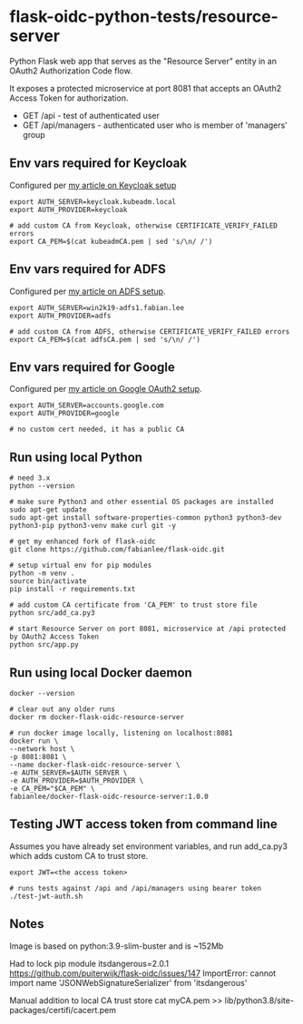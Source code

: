 # flask-oidc-python-tests/resource-server

Python Flask web app that serves as the "Resource Server" entity in an OAuth2 Authorization Code flow.

It exposes a protected microservice at port 8081 that accepts an OAuth2 Access Token for authorization.

* GET /api - test of authenticated user
* GET /api/managers - authenticated user who is member of 'managers' group

## Env vars required for Keycloak

Configured per [my article on Keycloak setup]()

```
export AUTH_SERVER=keycloak.kubeadm.local
export AUTH_PROVIDER=keycloak

# add custom CA from Keycloak, otherwise CERTIFICATE_VERIFY_FAILED errors
export CA_PEM=$(cat kubeadmCA.pem | sed 's/\n/ /')
```

## Env vars required for ADFS

Configured per [my article on ADFS setup](https://fabianlee.org/2022/08/08/kvm-creating-a-windows2019-adfs-server-using-powershell/).

```
export AUTH_SERVER=win2k19-adfs1.fabian.lee
export AUTH_PROVIDER=adfs

# add custom CA from ADFS, otherwise CERTIFICATE_VERIFY_FAILED errors
export CA_PEM=$(cat adfsCA.pem | sed 's/\n/ /')
```

## Env vars required for Google

Configured per [my article on Google OAuth2 setup](https://fabianlee.org/2022/09/13/oauth2-configuring-google-for-oauth2-oidc/).

```
export AUTH_SERVER=accounts.google.com
export AUTH_PROVIDER=google

# no custom cert needed, it has a public CA
```



## Run using local Python

```
# need 3.x
python --version

# make sure Python3 and other essential OS packages are installed
sudo apt-get update
sudo apt-get install software-properties-common python3 python3-dev python3-pip python3-venv make curl git -y

# get my enhanced fork of flask-oidc
git clone https://github.com/fabianlee/flask-oidc.git

# setup virtual env for pip modules
python -m venv .
source bin/activate
pip install -r requirements.txt

# add custom CA certificate from 'CA_PEM' to trust store file
python src/add_ca.py3

# start Resource Server on port 8081, microservice at /api protected by OAuth2 Access Token
python src/app.py
```

## Run using local Docker daemon

```
docker --version

# clear out any older runs
docker rm docker-flask-oidc-resource-server

# run docker image locally, listening on localhost:8081
docker run \
--network host \
-p 8081:8081 \
--name docker-flask-oidc-resource-server \
-e AUTH_SERVER=$AUTH_SERVER \
-e AUTH_PROVIDER=$AUTH_PROVIDER \
-e CA_PEM="$CA_PEM" \
fabianlee/docker-flask-oidc-resource-server:1.0.0
```

## Testing JWT access token from command line

Assumes you have already set environment variables, and run add_ca.py3 which adds custom CA to trust store.

```
export JWT=<the access token>

# runs tests against /api and /api/managers using bearer token
./test-jwt-auth.sh
```



## Notes

Image is based on python:3.9-slim-buster and is ~152Mb

Had to lock pip module itsdangerous=2.0.1
https://github.com/puiterwijk/flask-oidc/issues/147
ImportError: cannot import name 'JSONWebSignatureSerializer' from 'itsdangerous'

Manual addition to local CA trust store
cat myCA.pem >> lib/python3.8/site-packages/certifi/cacert.pem

